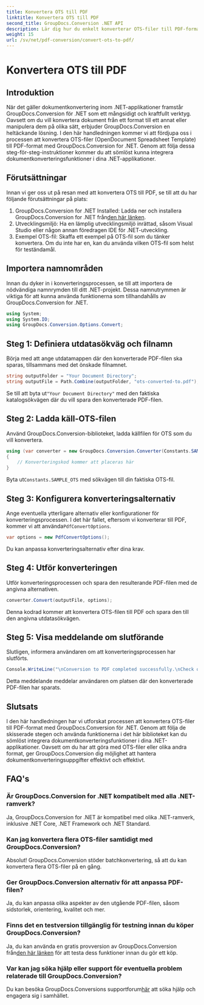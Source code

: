 ```yaml
---
title: Konvertera OTS till PDF
linktitle: Konvertera OTS till PDF
second_title: GroupDocs.Conversion .NET API
description: Lär dig hur du enkelt konverterar OTS-filer till PDF-format med GroupDocs.Conversion for .NET. Steg-för-steg handledning ingår.
weight: 15
url: /sv/net/pdf-conversion/convert-ots-to-pdf/
---
```


# Konvertera OTS till PDF

## Introduktion
När det gäller dokumentkonvertering inom .NET-applikationer framstår GroupDocs.Conversion för .NET som ett mångsidigt och kraftfullt verktyg. Oavsett om du vill konvertera dokument från ett format till ett annat eller manipulera dem på olika sätt, erbjuder GroupDocs.Conversion en heltäckande lösning. I den här handledningen kommer vi att fördjupa oss i processen att konvertera OTS-filer (OpenDocument Spreadsheet Template) till PDF-format med GroupDocs.Conversion for .NET. Genom att följa dessa steg-för-steg-instruktioner kommer du att sömlöst kunna integrera dokumentkonverteringsfunktioner i dina .NET-applikationer.
## Förutsättningar
Innan vi ger oss ut på resan med att konvertera OTS till PDF, se till att du har följande förutsättningar på plats:
1.  GroupDocs.Conversion for .NET Installed: Ladda ner och installera GroupDocs.Conversion for .NET från[den här länken](https://releases.groupdocs.com/conversion/net/).
2. Utvecklingsmiljö: Ha en lämplig utvecklingsmiljö inrättad, såsom Visual Studio eller någon annan föredragen IDE för .NET-utveckling.
3. Exempel OTS-fil: Skaffa ett exempel på OTS-fil som du tänker konvertera. Om du inte har en, kan du använda vilken OTS-fil som helst för teständamål.

## Importera namnområden
Innan du dyker in i konverteringsprocessen, se till att importera de nödvändiga namnrymden till ditt .NET-projekt. Dessa namnutrymmen är viktiga för att kunna använda funktionerna som tillhandahålls av GroupDocs.Conversion for .NET.
```csharp
using System;
using System.IO;
using GroupDocs.Conversion.Options.Convert;
```
## Steg 1: Definiera utdatasökväg och filnamn
Börja med att ange utdatamappen där den konverterade PDF-filen ska sparas, tillsammans med det önskade filnamnet.
```csharp
string outputFolder = "Your Document Directory";
string outputFile = Path.Combine(outputFolder, "ots-converted-to.pdf");
```
 Se till att byta ut`"Your Document Directory"` med den faktiska katalogsökvägen där du vill spara den konverterade PDF-filen.
## Steg 2: Ladda käll-OTS-filen
Använd GroupDocs.Conversion-biblioteket, ladda källfilen för OTS som du vill konvertera.
```csharp
using (var converter = new GroupDocs.Conversion.Converter(Constants.SAMPLE_OTS))
{
    // Konverteringskod kommer att placeras här
}
```
 Byta ut`Constants.SAMPLE_OTS` med sökvägen till din faktiska OTS-fil.
## Steg 3: Konfigurera konverteringsalternativ
 Ange eventuella ytterligare alternativ eller konfigurationer för konverteringsprocessen. I det här fallet, eftersom vi konverterar till PDF, kommer vi att använda`PdfConvertOptions`.
```csharp
var options = new PdfConvertOptions();
```
Du kan anpassa konverteringsalternativ efter dina krav.
## Steg 4: Utför konverteringen
Utför konverteringsprocessen och spara den resulterande PDF-filen med de angivna alternativen.
```csharp
converter.Convert(outputFile, options);
```
Denna kodrad kommer att konvertera OTS-filen till PDF och spara den till den angivna utdatasökvägen.
## Steg 5: Visa meddelande om slutförande
Slutligen, informera användaren om att konverteringsprocessen har slutförts.
```csharp
Console.WriteLine("\nConversion to PDF completed successfully.\nCheck output in {0}", outputFolder);
```
Detta meddelande meddelar användaren om platsen där den konverterade PDF-filen har sparats.

## Slutsats
I den här handledningen har vi utforskat processen att konvertera OTS-filer till PDF-format med GroupDocs.Conversion för .NET. Genom att följa de skisserade stegen och använda funktionerna i det här biblioteket kan du sömlöst integrera dokumentkonverteringsfunktioner i dina .NET-applikationer. Oavsett om du har att göra med OTS-filer eller olika andra format, ger GroupDocs.Conversion dig möjlighet att hantera dokumentkonverteringsuppgifter effektivt och effektivt.
## FAQ's
### Är GroupDocs.Conversion for .NET kompatibelt med alla .NET-ramverk?
Ja, GroupDocs.Conversion for .NET är kompatibel med olika .NET-ramverk, inklusive .NET Core, .NET Framework och .NET Standard.
### Kan jag konvertera flera OTS-filer samtidigt med GroupDocs.Conversion?
Absolut! GroupDocs.Conversion stöder batchkonvertering, så att du kan konvertera flera OTS-filer på en gång.
### Ger GroupDocs.Conversion alternativ för att anpassa PDF-filen?
Ja, du kan anpassa olika aspekter av den utgående PDF-filen, såsom sidstorlek, orientering, kvalitet och mer.
### Finns det en testversion tillgänglig för testning innan du köper GroupDocs.Conversion?
 Ja, du kan använda en gratis provversion av GroupDocs.Conversion från[den här länken](https://releases.groupdocs.com/) för att testa dess funktioner innan du gör ett köp.
### Var kan jag söka hjälp eller support för eventuella problem relaterade till GroupDocs.Conversion?
 Du kan besöka GroupDocs.Conversions supportforum[här](https://forum.groupdocs.com/c/conversion/11) att söka hjälp och engagera sig i samhället.